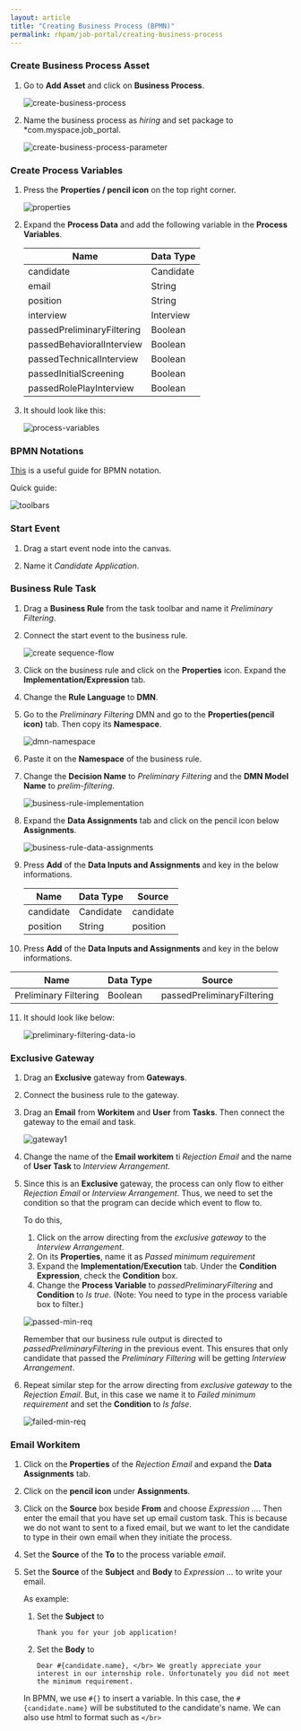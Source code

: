 ```yaml
---
layout: article
title: "Creating Business Process (BPMN)"
permalink: rhpam/job-portal/creating-business-process
---
```


### Create Business Process Asset

1. Go to **Add Asset** and click on **Business Process**.

   ![create-business-process](../assets/images/business-central/create-business-process.png)

2. Name the business process as _hiring_ and set package to \*com.myspace.job_portal.

   ![create-business-process-parameter](../assets/images/business-central/create-business-process-parameter.png)

### Create Process Variables

1. Press the **Properties / pencil icon** on the top right corner.

   ![properties](../assets/images/business-central/business-process/properties.png)

2. Expand the **Process Data** and add the following variable in the **Process Variables**.

   | Name                       | Data Type |
   | -------------------------- | --------- |
   | candidate                  | Candidate |
   | email                      | String    |
   | position                   | String    |
   | interview                  | Interview |
   | passedPreliminaryFiltering | Boolean   |
   | passedBehavioralInterview  | Boolean   |
   | passedTechnicalInterview   | Boolean   |
   | passedInitialScreening     | Boolean   |
   | passedRolePlayInterview    | Boolean   |

3. It should look like this:

   ![process-variables](../assets/images/business-central/business-process/process-variables.png)

### BPMN Notations

[This](https://www.bpmnquickguide.com/view-bpmn-quick-guide/) is a useful guide for BPMN notation.

Quick guide:

![toolbars](../assets/images/business-central/business-process/toolbars.png)

### Start Event

1. Drag a start event node into the canvas.

2. Name it _Candidate Application_.

### Business Rule Task

1. Drag a **Business Rule** from the task toolbar and name it _Preliminary Filtering_.

2. Connect the start event to the business rule.

   ![create sequence-flow](../assets/images/business-central/business-process/create-sequence-flow.png)

3. Click on the business rule and click on the **Properties** icon. Expand the **Implementation/Expression** tab.

4. Change the **Rule Language** to **DMN**.

5. Go to the _Preliminary Filtering_ DMN and go to the **Properties(pencil icon)** tab. Then copy its **Namespace**.

   ![dmn-namespace](../assets/images/business-central/business-process/dmn-namespace.png)

6. Paste it on the **Namespace** of the business rule.

7. Change the **Decision Name** to _Preliminary Filtering_ and the **DMN Model Name** to _prelim-filtering_.

   ![business-rule-implementation](../assets/images/business-central/business-process/business-rule-implementation.png)

8. Expand the **Data Assignments** tab and click on the pencil icon below **Assignments**.

   ![business-rule-data-assignments](../assets/images/business-central/business-process/business-rule-data-assignments.png)

9. Press **Add** of the **Data Inputs and Assignments** and key in the below informations.

   | Name      | Data Type | Source    |
   | --------- | --------- | --------- |
   | candidate | Candidate | candidate |
   | position  | String    | position  |

10. Press **Add** of the **Data Inputs and Assignments** and key in the below informations.

| Name                  | Data Type | Source                     |
| --------------------- | --------- | -------------------------- |
| Preliminary Filtering | Boolean   | passedPreliminaryFiltering |

11. It should look like below:

    ![preliminary-filtering-data-io](../assets/images/business-central/business-process/preliminary-filtering-data-io.png)

### Exclusive Gateway

1. Drag an **Exclusive** gateway from **Gateways**.

2. Connect the business rule to the gateway.

3. Drag an **Email** from **Workitem** and **User** from **Tasks**. Then connect the gateway to the email and task.

   ![gateway1](../assets/images/business-central/business-process/gateway1.png)

4. Change the name of the **Email workitem** ti _Rejection Email_ and the name of **User Task** to _Interview Arrangement_.

5. Since this is an **Exclusive** gateway, the process can only flow to either _Rejection Email_ or _Interview Arrangement_. Thus, we need to set the condition so that the program can decide which event to flow to.

   To do this,

   1. Click on the arrow directing from the _exclusive gateway_ to the _Interview Arrangement_.
   2. On its **Properties**, name it as _Passed minimum requirement_
   3. Expand the **Implementation/Execution** tab. Under the **Condition Expression**, check the **Condition** box.
   4. Change the **Process Variable** to _passedPreliminaryFiltering_ and **Condition** to _Is true_. (Note: You need to type in the process variable box to filter.)

   ![passed-min-req](../assets/images/business-central/business-process/passed-min-req.png)

   Remember that our business rule output is directed to _passedPreliminaryFiltering_ in the previous event. This ensures that only candidate that passed the _Preliminary Filtering_ will be getting _Interview Arrangement_.

6. Repeat similar step for the arrow directing from _exclusive gateway_ to the _Rejection Email_. But, in this case we name it to _Failed minimum requirement_ and set the **Condition** to _Is false_.

   ![failed-min-req](../assets/images/business-central/business-process/failed-min-req.png)

### Email Workitem

1. Click on the **Properties** of the _Rejection Email_ and expand the **Data Assignments** tab.

2. Click on the **pencil icon** under **Assignments**.

3. Click on the **Source** box beside **From** and choose _Expression ..._. Then enter the email that you have set up email custom task. This is because we do not want to sent to a fixed email, but we want to let the candidate to type in their own email when they initiate the process.

4. Set the **Source** of the **To** to the process variable _email_.

5. Set the **Source** of the **Subject** and **Body** to _Expression ..._ to write your email.

   As example:

   1. Set the **Subject** to
      ```
      Thank you for your job application!
      ```
   2. Set the **Body** to
      ```
      Dear #{candidate.name}, </br> We greatly appreciate your interest in our internship role. Unfortunately you did not meet the minimum requirement.
      ```

   In BPMN, we use `#{}` to insert a variable. In this case, the `#{candidate.name}` will be substituted to the candidate's name.
   We can also use html to format such as `</br>`
